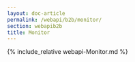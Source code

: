 ```yaml
---
layout: doc-article
permalink: /webapi/b2b/monitor/
section: webapib2b
title: Monitor
---
```

{% include_relative webapi-Monitor.md %}
